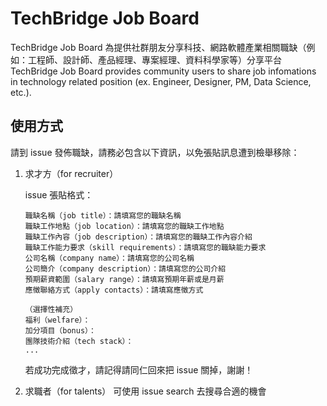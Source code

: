 # TechBridge Job Board
TechBridge Job Board 為提供社群朋友分享科技、網路軟體產業相關職缺（例如：工程師、設計師、產品經理、專案經理、資料科學家等）分享平台TechBridge Job Board provides community users to share job infomations in technology related position (ex. Engineer, Designer, PM, Data Science, etc.). 

## 使用方式
請到 issue 發佈職缺，請務必包含以下資訊，以免張貼訊息遭到檢舉移除：

1. 求才方（for recruiter）

    issue 張貼格式：

    ```
    職缺名稱（job title）：請填寫您的職缺名稱
    職缺工作地點（job location）：請填寫您的職缺工作地點
    職缺工作內容（job description）：請填寫您的職缺工作內容介紹
    職缺工作能力要求（skill requirements）：請填寫您的職缺能力要求
    公司名稱（company name）：請填寫您的公司名稱
    公司簡介（company description）：請填寫您的公司介紹
    預期薪資範圍（salary range）：請填寫預期年薪或是月薪
    應徵聯絡方式（apply contacts）：請填寫應徵方式

    （選擇性補充）
    福利（welfare）：
    加分項目（bonus）：
    團隊技術介紹（tech stack）：
    ...
    ```

    若成功完成徵才，請記得請同仁回來把 issue 關掉，謝謝！

2. 求職者（for talents）
    可使用 issue search 去搜尋合適的機會